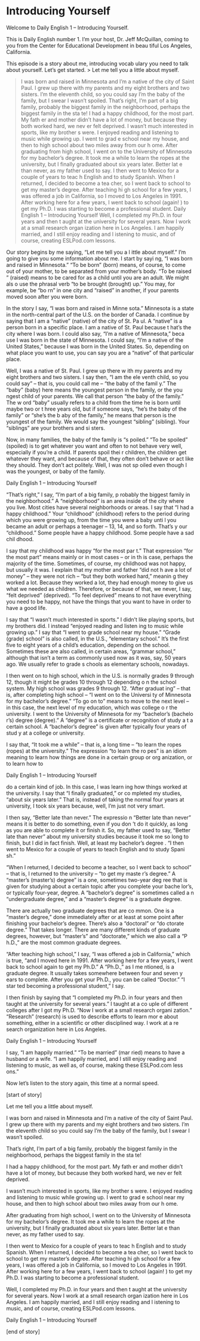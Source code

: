 # Introducing Yourself

Welcome to Daily English 1 – Introducing Yourself.

This is Daily English number 1. I’m your host, Dr. Jeff McQuillan, coming to you from the Center for Educational Development in beau tiful Los Angeles, California.

This episode is a story about me, introducing vocab ulary you need to talk about yourself. Let’s get started. > Let me tell you a little about myself.
> I was born and raised in Minnesota and I’m a native  of the city of Saint Paul. I grew up there with my parents and my eight brothers  and two sisters. I’m the eleventh child, so you could say I’m the baby of the family, but I swear I wasn’t spoiled.
> That’s right, I’m part of a big family, probably the biggest family in the neighborhood, perhaps the biggest family in the sta te!
> I had a happy childhood, for the most part. My fath er and mother didn’t have a lot of money, but because they both worked hard, we nev er felt deprived.
> I wasn’t much interested in sports, like my brother s were. I enjoyed reading and listening to music while growing up. I went to grad e school near my house, and then to high school about two miles away from our h ome.
> After graduating from high school, I went on to the  University of Minnesota for my bachelor’s degree. It took me a while to learn the ropes at the university, but I finally graduated about six years later. Better lat e than never, as my father used to say.
> I then went to Mexico for a couple of years to teac h English and to study Spanish. When I returned, I decided to become a tea cher, so I went back to school to get my master’s degree. After teaching hi gh school for a few years, I was offered a job in California, so I moved to Los Angeles in 1991. After working here for a few years, I went back to school (again! ) to get my Ph.D. I was starting to become a professional student.
> Daily English 1 – Introducing Yourself
>  Well, I completed my Ph.D. in four years and then t aught at the university for several years. Now I work at a small research organ ization here in Los Angeles. I am happily married, and I still enjoy reading and l istening to music, and of course, creating ESLPod.com lessons.

Our story begins by me saying, “Let me tell you a l ittle about myself.” I’m going to give you some information about me. I start by sayi ng, “I was born and raised in Minnesota.” “To be born” (born) means, of course, to come out of your mother, to be separated from your mother’s body. “To be raised ” (raised) means to be cared for as a child until you are an adult. We might als o use the phrasal verb “to be brought (brought) up.” You may, for example, be “bo rn” in one city and “raised” in another, if your parents moved soon after you were born.

In the story I say, “I was born and raised in Minne sota.” Minnesota is a state in the north-central part of the U.S. on the border of  Canada. I continue by saying that I am a “native” (native) of the city of St. Pa ul. A “native” is a person born in a specific place. I am a native of St. Paul because t hat’s the city where I was born. I could also say, “I’m a native of Minnesota,” beca use I was born in the state of Minnesota. I could say, “I’m a native of the United  States,” because I was born in the United States. So, depending on what place you want to use, you can say you are a “native” of that particular place.

Well, I was a native of St. Paul. I grew up there w ith my parents and my eight brothers and two sisters. I say then, “I am the ele venth child, so you could say” – that is, you could call me – “the baby of the famil y.” The “baby” (baby) here means the youngest person in the family, or the you ngest child of your parents. We call that person “the baby of the family.” The w ord “baby” usually refers to a child from the time he is born until maybe two or t hree years old, but if someone says, “he’s the baby of the family” or “she’s the b aby of the family,” he means that person is the youngest of the family. We would  say the youngest “sibling” (sibling). Your “siblings” are your brothers and si sters.

Now, in many families, the baby of the family is “s poiled.” “To be spoiled” (spoiled) is to get whatever you want and often to not behave very well, especially if you’re a child. If parents spoil thei r children, the children get whatever they want, and because of that, they often  don’t behave or act like they should. They don’t act politely. Well, I was not sp oiled even though I was the youngest, or baby of the family.

Daily English 1 – Introducing Yourself

 “That’s right,” I say, “I’m part of a big family, p robably the biggest family in the neighborhood.” A “neighborhood” is an area inside of the city where you live. Most cities have several neighborhoods or areas. I say that “I had a happy childhood.” Your “childhood” (childhood) refers to the period during which you were growing up, from the time you were a baby unti l you became an adult or perhaps a teenager – 13, 14, and so forth. That’s y our “childhood.” Some people have a happy childhood. Some people have a sad chil dhood.

I say that my childhood was happy “for the most par t.” That expression “for the most part” means mainly or in most cases – or in th is case, perhaps the majority of the time. Sometimes, of course, my childhood was  not happy, but usually it was. I explain that my mother and father “did not h ave a lot of money” – they were not rich – “but they both worked hard,” meanin g they worked a lot. Because they worked a lot, they had enough money to give us  what we needed as children. Therefore, or because of that, we never, I say, “felt deprived” (deprived). “To feel deprived” means to not have everything you  need to be happy, not have the things that you want to have in order to have a  good life.

I say that “I wasn’t much interested in sports.” I didn’t like playing sports, but my brothers did. I instead “enjoyed reading and listen ing to music while growing up.” I say that “I went to grade school near my house.” “Grade (grade) school” is also called, in the U.S., “elementary school.” It’s the first five to eight years of a child’s education, depending on the school. Sometimes these  are also called, in certain areas, “grammar school,” although that isn’t a term  as commonly used now as it was, say, 50 years ago. We usually refer to grade s chools as elementary schools, nowadays.

I then went on to high school, which in the U.S. is  normally grades 9 through 12, though it might be grades 10 through 12 depending o n the school system. My high school was grades 9 through 12. “After graduat ing” – that is, after completing high school – “I went on to the Universi ty of Minnesota for my bachelor’s degree.” “To go on to” means to move to the next level – in this case, the next level of my education, which was college o r the university. I went to the University of Minnesota for my “bachelor’s (bachelo r’s) degree (degree).” A “degree” is a certificate or recognition of study a t a certain school. A “bachelor’s degree” is given after typically four years of stud y at a college or university.

I say that, “It took me a while” – that is, a long time – “to learn the ropes (ropes) at the university.” The expression “to learn the ro pes” is an idiom meaning to learn how things are done in a certain group or org anization, or to learn how to

Daily English 1 – Introducing Yourself

do a certain kind of job. In this case, I was learn ing how things worked at the university. I say that “I finally graduated,” or co mpleted my studies, “about six years later.” That is, instead of taking the normal  four years at university, I took six years because, well, I’m just not very smart.

I then say, “Better late than never.” The expressio n “Better late than never” means it is better to do something, even if you don ’t do it quickly, as long as you are able to complete it or finish it. So, my father  used to say, “Better late than never” about my university studies because it took me so long to finish, but I did in fact finish. Well, at least my bachelor’s degree . “I then went to Mexico for a couple of years to teach English and to study Spani sh.”

“When I returned, I decided to become a teacher, so  I went back to school” – that is, I returned to the university – “to get my maste r’s degree.” A “master’s (master’s) degree” is a one, sometimes two-year deg ree that is given for studying about a certain topic after you complete your bache lor’s, or typically four-year, degree. A “bachelor’s degree” is sometimes called a n “undergraduate degree,” and a “master’s degree” is a graduate degree.

There are actually two graduate degrees that are co mmon. One is a “master’s degree,” done immediately after or at least at some  point after finishing your bachelor’s degree. There’s also a “doctoral” or “do ctorate degree.” That takes longer. There are many different kinds of graduate degrees, however, but “master’s” and “doctorate,” which we also call a “P h.D.,” are the most common graduate degrees.

“After teaching high school,” I say, “I was offered  a job in California,” which is true, “and I moved here in 1991. After working here  for a few years, I went back to school again to get my Ph.D.” A “Ph.D.,” as I me ntioned, is a graduate degree. It usually takes somewhere between four and seven y ears to complete. After you get your Ph.D., you can be called “Doctor.” “I star ted becoming a professional student,” I say.

I then finish by saying that “I completed my Ph.D. in four years and then taught at the university for several years.” I taught at a co uple of different colleges after I got my Ph.D. “Now I work at a small research organi zation.” “Research” (research) is used to describe efforts to learn mor e about something, either in a scientific or other disciplined way. I work at a re search organization here in Los Angeles.

Daily English 1 – Introducing Yourself

I say, “I am happily married.” “To be married” (mar ried) means to have a husband or a wife. “I am happily married, and I still enjoy  reading and listening to music, as well as, of course, making these ESLPod.com less ons.”

Now let’s listen to the story again, this time at a  normal speed.

[start of story]

Let me tell you a little about myself.

I was born and raised in Minnesota and I’m a native  of the city of Saint Paul. I grew up there with my parents and my eight brothers  and two sisters. I’m the eleventh child so you could say I’m the baby of the  family, but I swear I wasn’t spoiled.

That’s right, I’m part of a big family, probably the biggest family in the neighborhood, perhaps the biggest family in the sta te!

I had a happy childhood, for the most part. My fath er and mother didn’t have a lot of money, but because they both worked hard, we nev er felt deprived.

I wasn’t much interested in sports, like my brother s were. I enjoyed reading and listening to music while growing up. I went to grad e school near my house, and then to high school about two miles away from our h ome.

After graduating from high school, I went on to the  University of Minnesota for my bachelor’s degree. It took me a while to learn the ropes at the university, but I finally graduated about six years later. Better lat e than never, as my father used to say.

I then went to Mexico for a couple of years to teac h English and to study Spanish. When I returned, I decided to become a tea cher, so I went back to school to get my master’s degree. After teaching hi gh school for a few years, I was offered a job in California, so I moved to Los Angeles in 1991. After working here for a few years, I went back to school (again! ) to get my Ph.D. I was starting to become a professional student.

Well, I completed my Ph.D. in four years and then t aught at the university for several years. Now I work at a small research organ ization here in Los Angeles. I am happily married, and I still enjoy reading and l istening to music, and of course, creating ESLPod.com lessons.

Daily English 1 – Introducing Yourself

 [end of story]

